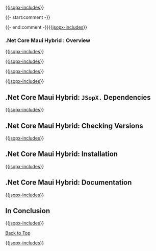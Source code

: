 ﻿{{[jsopx-includes](AllGlobal/Master/Includes/Template/Technologies/NetCoreMauiHybrid/Header.md)}}

{{- start:comment -}}
<!-- START JSOPX NOVA DOCX HEADER
group: 'Technologies'
subGroup: '.Net Core Maui Hybrid'
isDraft: true
isProductionReady: true
toc: true
END JSOPX NOVA DOCX HEADER -->
{{- end:comment -}}{{[jsopx-includes](AllGlobal/Master/Includes/Common/Draft-Notice.md)}}

### .Net Core Maui Hybrid : Overview

{{[jsopx-includes](AllGlobal/Master/Includes/Template/Technologies/NetCoreMauiHybrid/Overview.md)}}

{{[jsopx-includes](AllGlobal/Master/Includes/Common/Current-Phase.md)}}

{{[jsopx-includes](AllGlobal/Master/Includes/Template/Technologies/NetCoreMauiHybrid/BodyContent.md)}}

{{[jsopx-includes](AllGlobal/Master/Includes/Common/Alerts-Current.md)}}


## .Net Core Maui Hybrid: `JSopX.` Dependencies

{{[jsopx-includes](AllGlobal/Master/Includes/Template/Technologies/NetCoreMauiHybrid/JsopxDependencies.md)}}


## .Net Core Maui Hybrid: Checking Versions

{{[jsopx-includes](AllGlobal/Master/Includes/Template/Technologies/NetCoreMauiHybrid/CheckingVersions.md)}}


## .Net Core Maui Hybrid: Installation

{{[jsopx-includes](AllGlobal/Master/Includes/Template/Technologies/NetCoreMauiHybrid/Installation.md)}}

## .Net Core Maui Hybrid: Documentation

{{[jsopx-includes](AllGlobal/Master/Includes/Template/Technologies/NetCoreMauiHybrid/Documentation.md)}}

## In Conclusion

{{[jsopx-includes](AllGlobal/Master/Includes/Template/Technologies/NetCoreMauiHybrid/InConclusion.md)}}

[Back to Top](#table-of-contents)

{{[jsopx-includes](AllGlobal/Master/Includes/Layout/Footer.md)}}